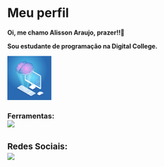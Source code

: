 # Meu perfil

<p><strong> Oi, me chamo Alisson Araujo, prazer!!👋</p>
<div><p>Sou estudante de programação na Digital College.<br>


<p><img width="100px" src="GYQG1B2JdTZY6zujiqBAAgUdlBBlxFtn5ipbnsNr.jpg">
<h3>Ferramentas:
<div><a href="https://skillicons.dev"   >
  <img src="https://skillicons.dev/icons?i=git,javascript,css,html,github" />
</a>
<h3>Redes Sociais:
<div><a href="https://skillicons.dev"   >
  <img src="https://skillicons.dev/icons?i=linkedin,github" />
</a>

